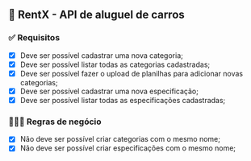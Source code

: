 ## 🚗 RentX - API de aluguel de carros

###  ✅ Requisitos

- [x]  Deve ser possível cadastrar uma nova categoria;
- [x]  Deve ser possível listar todas as categorias cadastradas;
- [x]  Deve ser possível fazer o upload de planilhas para adicionar novas categorias;
- [x]  Deve ser possível cadastrar uma nova especificação;
- [x]  Deve ser possível listar todas as especificações cadastradas;

### 👩🏽‍💼 Regras de negócio

- [x] Não deve ser possível criar categorias com o mesmo nome;
- [x] Não deve ser possível criar especificações com o mesmo nome;
